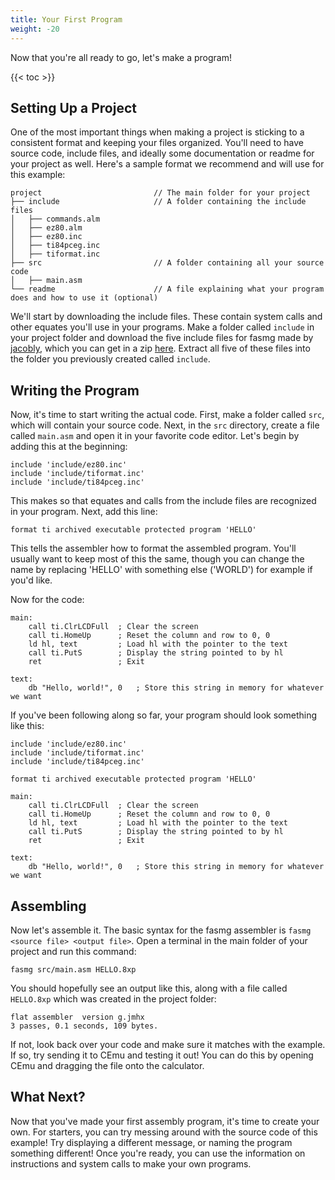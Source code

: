 ```yaml
---
title: Your First Program
weight: -20
---
```


Now that you're all ready to go, let's make a program!

{{< toc >}}

## Setting Up a Project 
One of the most important things when making a project is sticking to a consistent format and keeping your files organized. You'll need to have source code, include files, and ideally some documentation or readme for your project as well. Here's a sample format we recommend and will use for this example:

```Plain
project                         // The main folder for your project
├── include                     // A folder containing the include files
│   ├── commands.alm
│   ├── ez80.alm
│   ├── ez80.inc
│   ├── ti84pceg.inc
│   ├── tiformat.inc
├── src                         // A folder containing all your source code
│   ├── main.asm
└── readme                      // A file explaining what your program does and how to use it (optional)
```

We'll start by downloading the include files. These contain system calls and other equates you'll use in your programs. Make a folder called `include` in your project folder and download the five include files for fasmg made by [jacobly](https://github.com/jacobly0), which you can get in a zip [here](https://github.com/EzCE/ez80-docs/raw/main/assets/include.zip). Extract all five of these files into the folder you previously created called `include`.

## Writing the Program

Now, it's time to start writing the actual code. First, make a folder called `src`, which will contain your source code. Next, in the `src` directory, create a file called `main.asm` and open it in your favorite code editor. Let's begin by adding this at the beginning:

```Plain
include 'include/ez80.inc'
include 'include/tiformat.inc'
include 'include/ti84pceg.inc'
```

This makes so that equates and calls from the include files are recognized in your program. Next, add this line:

```Plain
format ti archived executable protected program 'HELLO'
```

This tells the assembler how to format the assembled program. You'll usually want to keep most of this the same, though you can change the name by replacing 'HELLO' with something else ('WORLD') for example if you'd like.

Now for the code:

```Plain
main:
    call ti.ClrLCDFull  ; Clear the screen
    call ti.HomeUp      ; Reset the column and row to 0, 0
    ld hl, text         ; Load hl with the pointer to the text
    call ti.PutS        ; Display the string pointed to by hl
    ret                 ; Exit

text:
    db "Hello, world!", 0   ; Store this string in memory for whatever we want
```

If you've been following along so far, your program should look something like this:

```Plain
include 'include/ez80.inc'
include 'include/tiformat.inc'
include 'include/ti84pceg.inc'

format ti archived executable protected program 'HELLO'

main:
    call ti.ClrLCDFull  ; Clear the screen
    call ti.HomeUp      ; Reset the column and row to 0, 0
    ld hl, text         ; Load hl with the pointer to the text
    call ti.PutS        ; Display the string pointed to by hl
    ret                 ; Exit

text:
    db "Hello, world!", 0   ; Store this string in memory for whatever we want
```

## Assembling

Now let's assemble it. The basic syntax for the fasmg assembler is `fasmg <source file> <output file>`. Open a terminal in the main folder of your project and run this command:

```Plain
fasmg src/main.asm HELLO.8xp
```

You should hopefully see an output like this, along with a file called `HELLO.8xp` which was created in the project folder:

```Plain
flat assembler  version g.jmhx
3 passes, 0.1 seconds, 109 bytes.
```

If not, look back over your code and make sure it matches with the example. If so, try sending it to CEmu and testing it out! You can do this by opening CEmu and dragging the file onto the calculator.

## What Next?
Now that you've made your first assembly program, it's time to create your own. For starters, you can try messing around with the source code of this example! Try displaying a different message, or naming the program something different! Once you're ready, you can use the information on instructions and system calls to make your own programs.
